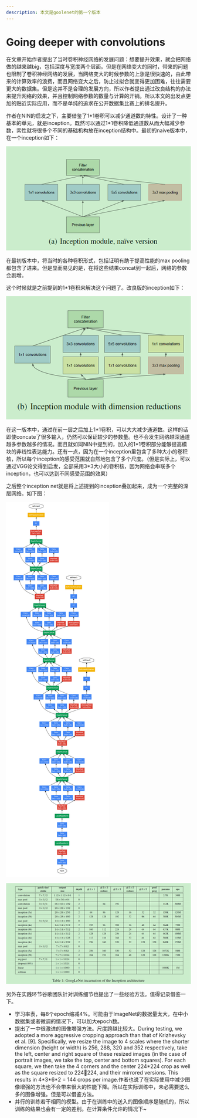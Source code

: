 ```yaml
---
description: 本文是goolenet的第一个版本
---
```


# Going deeper with convolutions

在文章开始作者提出了当时卷积神经网络的发展问题：想要提升效果，就会把网络做的越来越big，包括深度与宽度两个层面。但是在网络变大的同时，带来的问题也限制了卷积神经网络的发展，当网络变大的时候参数的上涨是很快速的，由此带来的计算效率的浪费，而且网络变大之后，防止过拟合就变得更加困难，往往需要更大的数据集。但是这并不是合理的发展方向，所以作者提出通过改良结构的办法来提升网络的效果，并且控制网络参数的数量与计算的开销。所以本文的出发点更加的贴近实际应用，而不是单纯的追求在公开数据集比赛上的排名提升。

作者在NIN的启发之下，主要借鉴了1\*1卷积可以减少通道数的特性。设计了一种基本的单元，就是inception。既然可以通过1\*1卷积降低通道数从而大幅减少参数，索性就将很多个不同的基础机构放在inception结构中。最初的naive版本中，在一个inception如下：

![](../../.gitbook/assets/image%20%285%29.png)

在最初版本中，将当时的各种卷积形式，包括证明有助于提高性能的max pooling都包含了进来。但是显而易见的是，在将这些结果concat到一起后，网络的参数会剧增。

这个时候就是之前提到的1\*1卷积来解决这个问题了。改良版的inception如下：

![](../../.gitbook/assets/image%20%287%29.png)

在这一版本中，通过在前一层之后加上1\*1卷积，可以大大减少通道数。这样的话即使concate了很多输入，仍然可以保证较少的参数量。也不会发生网络越深通道越多参数越多的情况。而且就如同NIN中提到的，加入的1\*1卷积部分能够提高模块的非线性表达能力。还有一点，因为在一个inception里包含了多种大小的卷积核，所以每个inception的感受范围就自然地包含了多个尺度。（但是实际上，可以通过VGG论文得到启发，全部采用3\*3大小的卷积核，因为网络会串联多个inception，也可以达到不同感受范围的效果）

之后整个inception net就是将上述提到的inception叠加起来，成为一个完整的深层网络。如下图：

![](../../.gitbook/assets/image%20%2810%29.png)

![](../../.gitbook/assets/image%20%283%29.png)

另外在实践环节谷歌团队针对训练细节也提出了一些经验方法。值得记录借鉴一下。

* 学习率表，每8个epoch缩减4%。可能由于ImageNet的数据量太大，在中小数据集或者微调的情况下，可以加大epoch数。
* 提出了一中很激进的图像增强方法。尺度跨越比较大。During testing, we adopted a more aggressive cropping approach than that of Krizhevsky et al. \[9\]. Specifically, we resize the image to 4 scales where the shorter dimension \(height or width\) is 256, 288, 320 and 352 respectively, take the left, center and right square of these resized images \(in the case of portrait images, we take the top, center and bottom squares\). For each square, we then take the 4 corners and the center 224\*224 crop as well as the square resized to 224224, and their mirrored versions. This results in 4\*3\*6\*2 = 144 crops per image.作者也说了在实际使用中减少图像增强的方法也不会带来很大的性能下降。所以在实际训练中，未必需要这么多的图像增强。但是可以借鉴方法。
* 并行的训练若干相同的模型。由于在训练中的送入的图像顺序是随机的，所以训练的结果也会有一定的差别。在计算条件允许的情况下~

